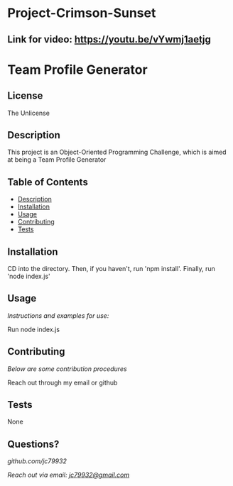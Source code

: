 # Project-Crimson-Sunset

## Link for video: https://youtu.be/vYwmj1aetjg

# Team Profile Generator
## License
The Unlicense

## Description 
  
This project is an Object-Oriented Programming Challenge, which is aimed at being a Team Profile Generator
## Table of Contents
* [Description](#description)
* [Installation](#installation)
* [Usage](#usage)
* [Contributing](#contributing)
* [Tests](#tests)
## Installation
  
CD into the directory. Then, if you haven't, run 'npm install'. Finally, run 'node index.js'
  
## Usage 
  
*Instructions and examples for use:*
  
  Run node index.js
  
## Contributing
  
*Below are some contribution procedures*

Reach out through my email or github
  
## Tests
  
None
## Questions?

*github.com/jc79932*

*Reach out via email: jc79932@gmail.com*

